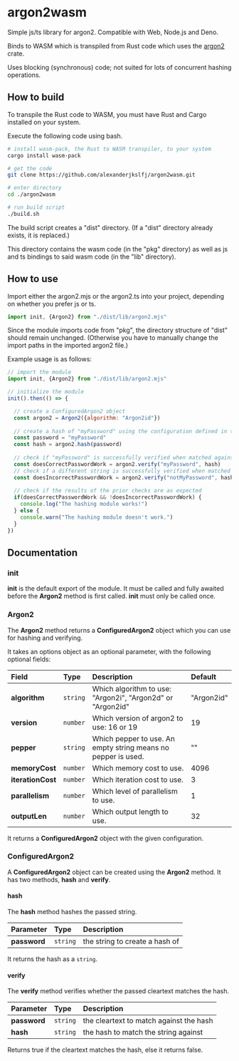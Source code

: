 # argon2wasm

Simple js/ts library for argon2. Compatible with Web, Node.js and Deno.

Binds to WASM which is transpiled from Rust code which uses the [argon2](https://crates.io/crates/argon2) crate.

Uses blocking (synchronous) code; not suited for lots of concurrent hashing operations.

## How to build

To transpile the Rust code to WASM, you must have Rust and Cargo installed on your system.

Execute the following code using bash.

```bash
# install wasm-pack, the Rust to WASM transpiler, to your system
cargo install wasm-pack

# get the code
git clone https://github.com/alexanderjkslfj/argon2wasm.git

# enter directory
cd ./argon2wasm

# run build script
./build.sh
```

The build script creates a "dist" directory. (If a "dist" directory already exists, it is replaced.)

This directory contains the wasm code (in the "pkg" directory) as well as js and ts bindings to said wasm code (in the "lib" directory).

## How to use

Import either the argon2.mjs or the argon2.ts into your project, depending on whether you prefer js or ts.

```javascript
import init, {Argon2} from "./dist/lib/argon2.mjs"
```

Since the module imports code from "pkg", the directory structure of "dist" should remain unchanged. (Otherwise you have to manually change the import paths in the imported argon2 file.)

Example usage is as follows:

```javascript
// import the module
import init, {Argon2} from "./dist/lib/argon2.mjs"

// initialize the module
init().then(() => {

  // create a ConfiguredArgon2 object
  const argon2 = Argon2({algorithm: "Argon2id"})
  
  // create a hash of "myPassword" using the configuration defined in the argon2 object
  const password = "myPassword"
  const hash = argon2.hash(password)
  
  // check if "myPassword" is successfully verified when matched against the hash of "myPassword"
  const doesCorrectPasswordWork = argon2.verify("myPassword", hash)
  // check if a different string is successfully verified when matched against the same hash
  const doesIncorrectPasswordWork = argon2.verify("notMyPassword", hash)
  
  // check if the results of the prior checks are as expected
  if(doesCorrectPasswordWork && !doesIncorrectPasswordWork) {
    console.log("The hashing module works!")
  } else {
    console.warn("The hashing module doesn't work.")
  }
})
```

## Documentation

### init
**init** is the default export of the module. It must be called and fully awaited before the **Argon2** method is first called. **init** must only be called once.

### Argon2
The **Argon2** method returns a **ConfiguredArgon2** object which you can use for hashing and verifying.

It takes an options object as an optional parameter, with the following optional fields:

| Field             | Type          | Description                                                   | Default     |
| :---              | :---          | :---                                                          | :---        |
| **algorithm**     | ```string```  | Which algorithm to use: "Argon2i", "Argon2d" or "Argon2id"    | "Argon2id"  |
| **version**       | ```number```  | Which version of argon2 to use: 16 or 19                      | 19          |
| **pepper**        | ```string```  | Which pepper to use. An empty string means no pepper is used. | ""          |
| **memoryCost**    | ```number```  | Which memory cost to use.                                     | 4096        |
| **iterationCost** | ```number```  | Which iteration cost to use.                                  | 3           |
| **parallelism**   | ```number```  | Which level of parallelism to use.                            | 1           |
| **outputLen**     | ```number```  | Which output length to use.                                   | 32          |

It returns a **ConfiguredArgon2** object with the given configuration.

### ConfiguredArgon2

A **ConfiguredArgon2** object can be created using the **Argon2** method. It has two methods, **hash** and **verify**.

#### hash

The **hash** method hashes the passed string.

| Parameter     | Type          | Description                     |
| :---          | :---          | :---                            |
| **password**  | ```string```  | the string to create a hash of  |

It returns the hash as a ```string```.

#### verify

The **verify** method verifies whether the passed cleartext matches the hash.

| Parameter     | Type          | Description                                       |
| :---          | :---          | :---                                              |
| **password**  | ```string```  | the cleartext to match against the hash           |
| **hash**      | ```string```  | the hash to match the string against              |

Returns true if the cleartext matches the hash, else it returns false.
